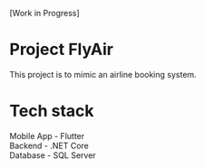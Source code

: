 [Work in Progress]

# Project FlyAir
This project is to mimic an airline booking system.  

# Tech stack
Mobile App - Flutter  
Backend - .NET Core  
Database - SQL Server  

